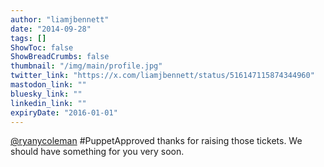 ```yaml
---
author: "liamjbennett"
date: "2014-09-28"
tags: []
ShowToc: false
ShowBreadCrumbs: false
thumbnail: "/img/main/profile.jpg"
twitter_link: "https://x.com/liamjbennett/status/516147115874344960"
mastodon_link: ""
bluesky_link: ""
linkedin_link: ""
expiryDate: "2016-01-01"
---
```


[@ryanycoleman](https://x.com/ryanycoleman) #PuppetApproved thanks for raising those tickets. We should have something for you very soon.

